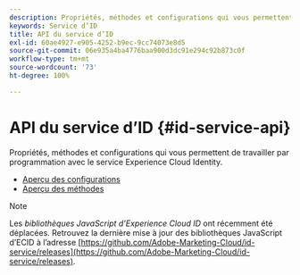 ```yaml
---
description: Propriétés, méthodes et configurations qui vous permettent de travailler par programmation avec le service Experience Cloud Identity.
keywords: Service d’ID
title: API du service d’ID
exl-id: 60ae4927-e905-4252-b9ec-9cc74073e8d5
source-git-commit: 06e935a4ba4776baa900d3dc91e294c92b873c0f
workflow-type: tm+mt
source-wordcount: '73'
ht-degree: 100%

---
```


# API du service d’ID {#id-service-api}

Propriétés, méthodes et configurations qui vous permettent de travailler par programmation avec le service Experience Cloud Identity.

* [Aperçu des configurations](function-vars/function-vars.md)
* [Aperçu des méthodes](get-set/get-set.md)

>[!NOTE]
>
>Les *bibliothèques JavaScript d’Experience Cloud ID* ont récemment été déplacées. Retrouvez la dernière mise à jour des bibliothèques JavaScript d’ECID à l’adresse [https://github.com/Adobe-Marketing-Cloud/id-service/releases](https://github.com/Adobe-Marketing-Cloud/id-service/releases).
